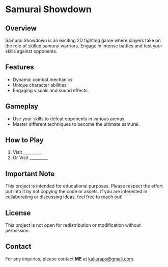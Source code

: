 # Samurai Showdown

## Overview
Samurai Showdown is an exciting 2D fighting game where players take on the role of skilled samurai warriors. Engage in intense battles and test your skills against opponents.

## Features
- Dynamic combat mechanics
- Unique character abilities
- Engaging visuals and sound effects

## Gameplay
- Use your skills to defeat opponents in various arenas.
- Master different techniques to become the ultimate samurai.

## How to Play
1. Visit _________
2. Or Visit _________

## Important Note
This project is intended for educational purposes. Please respect the effort put into it by not copying the code or assets. If you are interested in collaborating or discussing ideas, feel free to reach out!

## License
This project is not open for redistribution or modification without permission.

## Contact
For any inquiries, please contact **ME** at kaliaraps@gmail.com.

